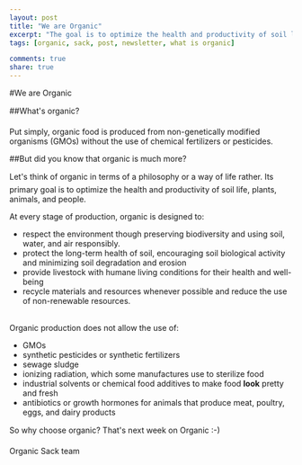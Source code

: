 ```yaml
---
layout: post
title: "We are Organic"
excerpt: "The goal is to optimize the health and productivity of soil life, plants, animals, and people."
tags: [organic, sack, post, newsletter, what is organic]

comments: true
share: true
---
```


#We are Organic

##What's organic?

Put simply, organic food is produced from non-genetically modified organisms (GMOs) without the use of chemical fertilizers or pesticides.

##But did you know that organic is much more?

Let's think of organic in terms of a philosophy or a way of life rather.  Its primary goal is to optimize the health and productivity of soil life, plants, animals, and people.

At every stage of production, organic is designed to:

- respect the environment though preserving biodiversity and using soil, water, and air responsibly.
- protect the long-term health of soil, encouraging soil biological activity and minimizing soil degradation and erosion
- provide livestock with humane living conditions for their health and well-being
- recycle materials and resources whenever possible and reduce the use of non-renewable resources.


<br />
Organic production does not allow the use of:

- GMOs
- synthetic pesticides or synthetic fertilizers
- sewage sludge
- ionizing radiation, which some manufactures use to sterilize food
- industrial solvents or chemical food additives to make food **look** pretty and fresh
- antibiotics or growth hormones for animals that produce meat, poultry, eggs, and dairy products


So why choose organic?  That's next week on Organic :-)

Organic Sack team
